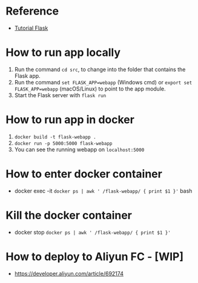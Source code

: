 # Reference

- [Tutorial Flask](https://code.visualstudio.com/docs/python/tutorial-flask)

# How to run app locally

1. Run the command `cd src`, to change into the folder that contains the Flask app.
2. Run the command `set FLASK_APP=webapp` (Windows cmd) or `export set FLASK_APP=webapp` (macOS/Linux) to point to the app module.
3. Start the Flask server with `flask run`

# How to run app in docker

1. `docker build -t flask-webapp .`
2. `docker run -p 5000:5000 flask-webapp`
3. You can see the running webapp on `localhost:5000`

# How to enter docker container

- docker exec -it `docker ps | awk ' /flask-webapp/ { print $1 }'` bash

# Kill the docker container

- docker stop `docker ps | awk ' /flask-webapp/ { print $1 }'`


# How to deploy to Aliyun FC - [WIP]

- https://developer.aliyun.com/article/692174
